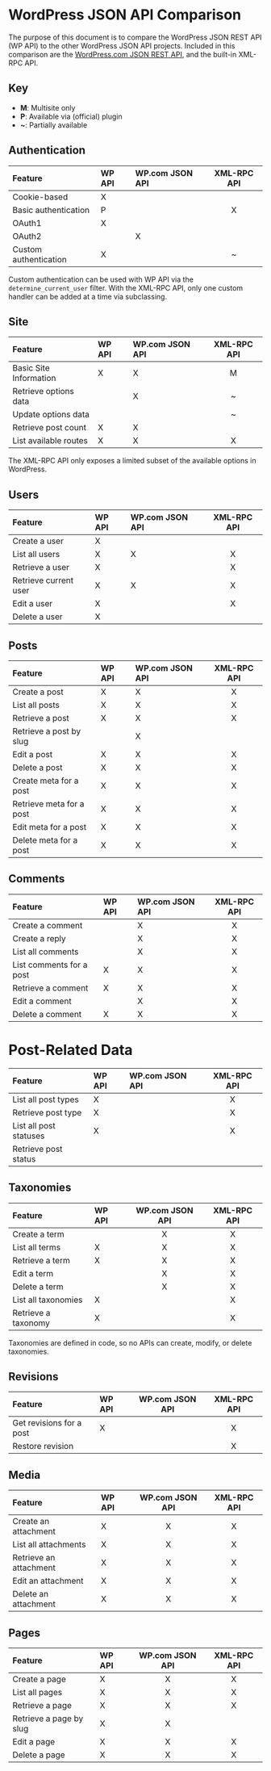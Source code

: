 # WordPress JSON API Comparison

The purpose of this document is to compare the WordPress JSON REST API (WP
API) to the other WordPress JSON API projects.  Included in this comparison
are the [WordPress.com JSON REST API](http://developer.wordpress.com/docs/api/),
and the built-in XML-RPC API.

## Key
* **M**: Multisite only
* **P**: Available via (official) plugin
* **~**: Partially available

## Authentication

| Feature                  | WP API | WP.com JSON API | XML-RPC API |
|:-------------------------|:-------|:----------------|:-----------:|
| Cookie-based             | X      |                 |             |
| Basic authentication     | P      |                 | X           |
| OAuth1                   | X      |                 |             |
| OAuth2                   |        | X               |             |
| Custom authentication    | X      |                 | ~           |

Custom authentication can be used with WP API via the `determine_current_user`
filter. With the XML-RPC API, only one custom handler can be added at a time via
subclassing.

## Site

| Feature                  | WP API | WP.com JSON API | XML-RPC API |
|:-------------------------|:-------|:----------------|:-----------:|
| Basic Site Information   | X      | X               | M           |
| Retrieve options data    |        | X               | ~           |
| Update options data      |        |                 | ~           |
| Retrieve post count      | X      | X               |             |
| List available routes    | X      | X               | X           |

The XML-RPC API only exposes a limited subset of the available options in
WordPress.

## Users

| Feature                  | WP API | WP.com JSON API | XML-RPC API |
|:-------------------------|:-------|:----------------|:-----------:|
| Create a user            | X      |                 |             |
| List all users           | X      | X               | X           |
| Retrieve a user          | X      |                 | X           |
| Retrieve current user    | X      | X               | X           |
| Edit a user              | X      |                 | X           |
| Delete a user            | X      |                 |             |

## Posts

| Feature                  | WP API | WP.com JSON API | XML-RPC API |
|:-------------------------|:-------|:----------------|:-----------:|
| Create a post            | X      | X               | X           |
| List all posts           | X      | X               | X           |
| Retrieve a post          | X      | X               | X           |
| Retrieve a post by slug  |        | X               |             |
| Edit a post              | X      | X               | X           |
| Delete a post            | X      | X               | X           |
| Create meta for a post   | X      | X               | X           |
| Retrieve meta for a post | X      | X               | X           |
| Edit meta for a post     | X      | X               | X           |
| Delete meta for a post   | X      | X               | X           |

## Comments

| Feature                  | WP API | WP.com JSON API | XML-RPC API |
|:-------------------------|:-------|:----------------|:-----------:|
| Create a comment         |        | X               | X           |
| Create a reply           |        | X               | X           |
| List all comments        |        | X               | X           |
| List comments for a post | X      | X               | X           |
| Retrieve a comment       | X      | X               | X           |
| Edit a comment           |        | X               | X           |
| Delete a comment         | X      | X               | X           |

# Post-Related Data

| Feature                  | WP API | WP.com JSON API | XML-RPC API |
|:-------------------------|:-------|:----------------|:-----------:|
| List all post types      | X      |                 | X           |
| Retrieve post type       | X      |                 | X           |
| List all post statuses   | X      |                 | X           |
| Retrieve post status     |        |                 |             |

## Taxonomies

| Feature                  | WP API | WP.com JSON API | XML-RPC API |
|:-------------------------|:-------|:---------------:|:-----------:|
| Create a term            |        | X               | X           |
| List all terms           | X      | X               | X           |
| Retrieve a term          | X      | X               | X           |
| Edit a term              |        | X               | X           |
| Delete a term            |        | X               | X           |
| List all taxonomies      | X      |                 | X           |
| Retrieve a taxonomy      | X      |                 | X           |

Taxonomies are defined in code, so no APIs can create, modify, or delete
taxonomies.

## Revisions

| Feature                  | WP API | WP.com JSON API | XML-RPC API |
|:-------------------------|:-------|:---------------:|:-----------:|
| Get revisions for a post | X      |                 | X           |
| Restore revision         |        |                 | X           |

## Media

| Feature                  | WP API | WP.com JSON API | XML-RPC API |
|:-------------------------|:-------|:---------------:|:-----------:|
| Create an attachment     | X      | X               | X           |
| List all attachments     | X      | X               | X           |
| Retrieve an attachment   | X      | X               | X           |
| Edit an attachment       | X      | X               | X           |
| Delete an attachment     | X      | X               | X           |

## Pages

| Feature                  | WP API | WP.com JSON API | XML-RPC API |
|:-------------------------|:-------|:---------------:|:-----------:|
| Create a page            | X      | X               | X           |
| List all pages           | X      | X               | X           |
| Retrieve a page          | X      | X               | X           |
| Retrieve a page by slug  | X      | X               |             |
| Edit a page              | X      | X               | X           |
| Delete a page            | X      | X               | X           |
